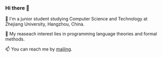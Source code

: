 ### Hi there 👋

🌱 I'm a junior student studying Computer Science and Technology at Zhejiang University, Hangzhou, China.

🔭 My reaseach interest lies in programming language theories and formal methods.

📫 You can reach me by [mailing](mailto:me@fadd.top).

<!--
**andongfan/andongfan** is a ✨ _special_ ✨ repository because its `README.md` (this file) appears on your GitHub profile.

Here are some ideas to get you started:

- 🔭 I’m currently working on ...
- 🌱 I’m currently learning ...
- 👯 I’m looking to collaborate on ...
- 🤔 I’m looking for help with ...
- 💬 Ask me about ...
- 📫 How to reach me: ...
- 😄 Pronouns: ...
- ⚡ Fun fact: ...
-->
